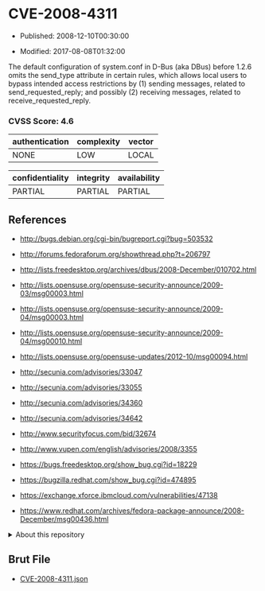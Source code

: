 # CVE-2008-4311

- Published: 2008-12-10T00:30:00

- Modified: 2017-08-08T01:32:00

The default configuration of system.conf in D-Bus (aka DBus) before 1.2.6 omits the send_type attribute in certain rules, which allows local users to bypass intended access restrictions by (1) sending messages, related to send_requested_reply; and possibly (2) receiving messages, related to receive_requested_reply.

### CVSS Score: **4.6**

| authentication | complexity | vector |
| --- | --- | --- |
| NONE | LOW | LOCAL |

| confidentiality | integrity | availability |
| --- | --- | --- |
| PARTIAL | PARTIAL | PARTIAL |

## References

* http://bugs.debian.org/cgi-bin/bugreport.cgi?bug=503532

* http://forums.fedoraforum.org/showthread.php?t=206797

* http://lists.freedesktop.org/archives/dbus/2008-December/010702.html

* http://lists.opensuse.org/opensuse-security-announce/2009-03/msg00003.html

* http://lists.opensuse.org/opensuse-security-announce/2009-04/msg00003.html

* http://lists.opensuse.org/opensuse-security-announce/2009-04/msg00010.html

* http://lists.opensuse.org/opensuse-updates/2012-10/msg00094.html

* http://secunia.com/advisories/33047

* http://secunia.com/advisories/33055

* http://secunia.com/advisories/34360

* http://secunia.com/advisories/34642

* http://www.securityfocus.com/bid/32674

* http://www.vupen.com/english/advisories/2008/3355

* https://bugs.freedesktop.org/show_bug.cgi?id=18229

* https://bugzilla.redhat.com/show_bug.cgi?id=474895

* https://exchange.xforce.ibmcloud.com/vulnerabilities/47138

* https://www.redhat.com/archives/fedora-package-announce/2008-December/msg00436.html

<details>
<summary>About this repository</summary> 

  This repository is part of the project [Live Hack CVE](https://github.com/Live-Hack-CVE). Main website can be found [www.live-hack.org](https://www.live-hack.org) 
  
  Made by [Sn0wAlice](https://github.com/Sn0wAlice) for the people that care about security and need to have a feed of the latest CVEs. Hope you enjoy it, don't forget to star the repo and follow me on [Twitter](https://twitter.com/Sn0wAlice) and [Github](https://github.com/Sn0wAlice). And that is my [personnal website](https://www.alice-snow.me/)

  - [Home Page](https://github.com/Live-Hack-CVE)
  - [Framework](https://github.com/Live-Hack-CVE/cve-framework)
  - [CVE database](https://github.com/Live-Hack-CVE/full_database)
  - [Changelog](https://github.com/Live-Hack-CVE/Changelog)
</details>

## Brut File

* [CVE-2008-4311.json](https://raw.githubusercontent.com/Live-Hack-CVE/full_database/main/cves/2008/CVE-2008-4311.json)

